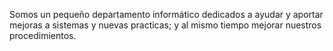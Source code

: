 Somos un pequeño departamento informático dedicados a ayudar y aportar mejoras a sistemas y nuevas practicas; y al mismo tiempo mejorar nuestros procedimientos.
